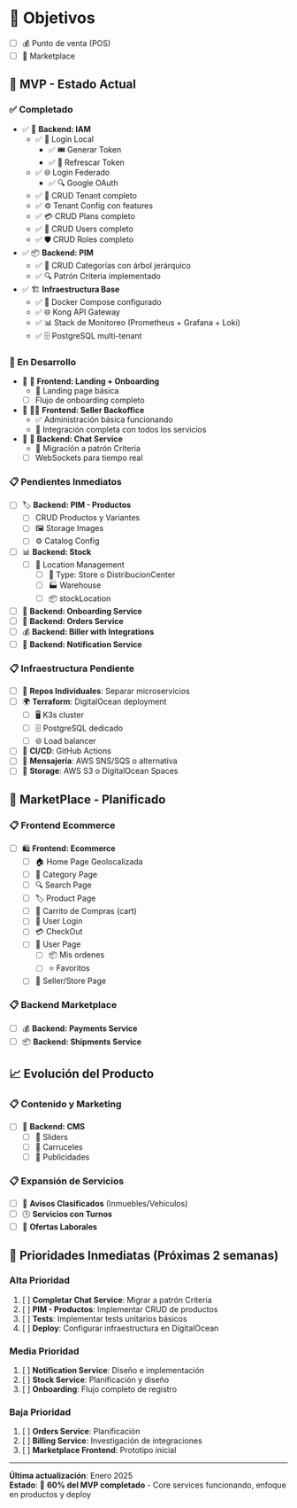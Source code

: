 # 🎯 Objetivos
- [ ] 💰 Punto de venta (POS) 
- [ ] 🏪 Marketplace
  
## 🚀 MVP - Estado Actual

### ✅ Completado
- ✅ 🔐 **Backend: IAM**
  - ✅ 🔑 Login Local
    - ✅ 🎟️ Generar Token
    - ✅ 🔄 Refrescar Token
  - ✅ 🌐 Login Federado
    - ✅ 🔍 Google OAuth
  - ✅ 🏢 CRUD Tenant completo
  - ✅ ⚙️ Tenant Config con features
  - ✅ 💳 CRUD Plans completo
  - ✅ 👥 CRUD Users completo
  - ✅ 🛡️ CRUD Roles completo
- ✅ 📦 **Backend: PIM**
  - ✅ 📑 CRUD Categorías con árbol jerárquico
  - ✅ 🔍 Patrón Criteria implementado
- ✅ 🏗️ **Infraestructura Base**
  - ✅ 🐳 Docker Compose configurado
  - ✅ 🌐 Kong API Gateway
  - ✅ 📊 Stack de Monitoreo (Prometheus + Grafana + Loki)
  - ✅ 🗄️ PostgreSQL multi-tenant

### 🔄 En Desarrollo
- 🔄 🎨 **Frontend: Landing + Onboarding**
  - 🔄 Landing page básica
  - [ ] Flujo de onboarding completo
- 🔄 👨‍💼 **Frontend: Seller Backoffice**
  - ✅ Administración básica funcionando
  - 🔄 Integración completa con todos los servicios
- 🔄 💬 **Backend: Chat Service**
  - 🔄 Migración a patrón Criteria
  - [ ] WebSockets para tiempo real

### 📋 Pendientes Inmediatos
- [ ] 🏷️ **Backend: PIM - Productos**
  - [ ] CRUD Productos y Variantes
  - [ ] 🖼️ Storage Images
  - [ ] ⚙️ Catalog Config
- [ ] 📊 **Backend: Stock**
  - [ ] 📍 Location Management
    - [ ] 🏪 Type: Store o DistribucionCenter
    - [ ] 🏭 Warehouse
    - [ ] 📦 stockLocation
- [ ] 🎯 **Backend: Onboarding Service**
- [ ] 🛒 **Backend: Orders Service**
- [ ] 💰 **Backend: Biller with Integrations**
- [ ] 🔔 **Backend: Notification Service**

### 📋 Infraestructura Pendiente
- [ ] 📁 **Repos Individuales**: Separar microservicios
- [ ] 🌍 **Terraform**: DigitalOcean deployment
  - [ ] 🖥️ K3s cluster
  - [ ] 🗄️ PostgreSQL dedicado
  - [ ] 🌐 Load balancer
- [ ] 🔄 **CI/CD**: GitHub Actions
- [ ] 📨 **Mensajería**: AWS SNS/SQS o alternativa
- [ ] 💾 **Storage**: AWS S3 o DigitalOcean Spaces

## 🏪 MarketPlace - Planificado

### 📋 Frontend Ecommerce
- [ ] 🛍️ **Frontend: Ecommerce**
  - [ ] 🏠 Home Page Geolocalizada
  - [ ] 📑 Category Page
  - [ ] 🔍 Search Page
  - [ ] 🏷️ Product Page
  - [ ] 🛒 Carrito de Compras (cart)
  - [ ] 👤 User Login
  - [ ] 💳 CheckOut
  - [ ] 👤 User Page
    - [ ] 📦 Mis ordenes
    - [ ] ⭐ Favoritos
  - [ ] 🏪 Seller/Store Page

### 📋 Backend Marketplace
- [ ] 💰 **Backend: Payments Service**
- [ ] 📦 **Backend: Shipments Service**
  
## 📈 Evolución del Producto

### 📋 Contenido y Marketing
- [ ] 📝 **Backend: CMS**
  - [ ] 🎠 Sliders
  - [ ] 🎡 Carruceles
  - [ ] 📢 Publicidades

### 📋 Expansión de Servicios
- [ ] 📰 **Avisos Clasificados** (Inmuebles/Vehículos)
- [ ] 🕒 **Servicios con Turnos**
- [ ] 💼 **Ofertas Laborales**

## 🎯 Prioridades Inmediatas (Próximas 2 semanas)

### Alta Prioridad
1. [ ] **Completar Chat Service**: Migrar a patrón Criteria
2. [ ] **PIM - Productos**: Implementar CRUD de productos
3. [ ] **Tests**: Implementar tests unitarios básicos
4. [ ] **Deploy**: Configurar infraestructura en DigitalOcean

### Media Prioridad
1. [ ] **Notification Service**: Diseño e implementación
2. [ ] **Stock Service**: Planificación y diseño
3. [ ] **Onboarding**: Flujo completo de registro

### Baja Prioridad
1. [ ] **Orders Service**: Planificación
2. [ ] **Billing Service**: Investigación de integraciones
3. [ ] **Marketplace Frontend**: Prototipo inicial

---

**Última actualización**: Enero 2025  
**Estado**: 🎯 **60% del MVP completado** - Core services funcionando, enfoque en productos y deploy